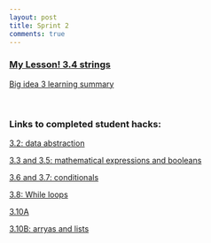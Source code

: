```yaml
---
layout: post
title: Sprint 2
comments: true
---
```


### <a href="https://nighthawkcoders.github.io/portfolio_2025/csp/big-idea/p4/3-4">My Lesson! 3.4 strings</a>


<a href = "https://joannahu123.github.io/Jo/2024/10/16/learning_summary.html">Big idea 3 learning summary</a>

<br>

### Links to completed student hacks:

<a href="https://joannahu123.github.io/Jo/2024/10/16/data_abstraction_IPYNB_2_.html">3.2: data abstraction</a>

<a href="https://joannahu123.github.io/Jo/2024/10/04/completeingHacks_IPYNB_2_.html">3.3 and 3.5: mathematical expressions and booleans</a>

<a href="https://joannahu123.github.io/Jo/2024/10/15/conditionals_IPYNB_2_.html">3.6 and 3.7: conditionals</a>

<a href="https://joannahu123.github.io/Jo/2024/10/14/loops_IPYNB_2_.html">3.8: While loops</a>

<a href="https://joannahu123.github.io/Jo/2024/10/16/lists_part_two_IPYNB_2_.html">3.10A</a>

<a href="https://joannahu123.github.io/Jo/2024/10/15/arrays2_IPYNB_2_.html">3.10B: arryas and lists</a>
